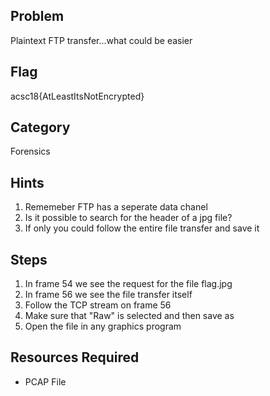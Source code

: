 ## Problem

Plaintext FTP transfer...what could be easier

## Flag
acsc18{AtLeastItsNotEncrypted}

## Category
Forensics

## Hints
1. Rememeber FTP has a seperate data chanel
1. Is it possible to search for the header of a jpg file?
1. If only you could follow the entire file transfer and save it

## Steps
1. In frame 54 we see the request for the file flag.jpg
1. In frame 56 we see the file transfer itself
1. Follow the TCP stream on frame 56
1. Make sure that "Raw" is selected and then save as
1. Open the file in any graphics program


## Resources Required
* PCAP File
